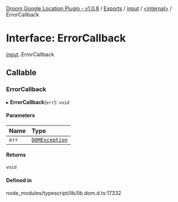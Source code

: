 [Droom Google Location Plugin - v1.0.8](../README.md) / [Exports](../modules.md) / [input](../modules/input.md) / [<internal\>](../modules/input._internal_.md) / ErrorCallback

# Interface: ErrorCallback

[input](../modules/input.md).[<internal>](../modules/input._internal_.md).ErrorCallback

## Callable

### ErrorCallback

▸ **ErrorCallback**(`err`): `void`

#### Parameters

| Name | Type |
| :------ | :------ |
| `err` | [`DOMException`](../modules/input._internal_.md#domexception) |

#### Returns

`void`

#### Defined in

node_modules/typescript/lib/lib.dom.d.ts:17332
